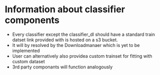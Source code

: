 # Information about classifier components

- Every classifier except the classifier_dl should have a standard train datset link provided with is hosted on a s3 bucket.
- It will by resolved by the Downloadmanaer which is yet to be implemented
- User can alternatively also providea  custom trainset for fitting with custom dataset
- 3rd party componants will function analogously